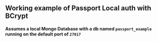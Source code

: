 ## Working example of Passport Local auth with BCrypt

#### Assumes a local Mongo Database with a db named `passport_example` running on the default port of `27017`